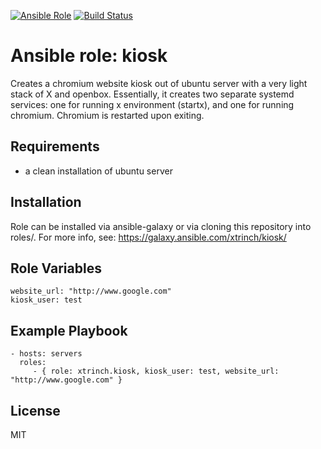 [![Ansible Role](https://img.shields.io/ansible/role/18529.svg)](https://galaxy.ansible.com/xtrinch/kiosk/)
[![Build Status](https://travis-ci.org/xtrinch/ansible-role-kiosk.svg?branch=master)](https://travis-ci.org/xtrinch/ansible-role-kiosk)

Ansible role: kiosk 
=========

Creates a chromium website kiosk out of ubuntu server with a very light stack of X and openbox. Essentially, it creates two separate systemd services: one for running x environment (startx), and one for running chromium. Chromium is restarted upon exiting.

Requirements
------------

- a clean installation of ubuntu server

Installation
------------

Role can be installed via ansible-galaxy or via cloning this repository into roles/.
For more info, see: https://galaxy.ansible.com/xtrinch/kiosk/

Role Variables
--------------

    website_url: "http://www.google.com"
    kiosk_user: test

Example Playbook
----------------

    - hosts: servers
      roles:
         - { role: xtrinch.kiosk, kiosk_user: test, website_url: "http://www.google.com" }

License
-------

MIT
